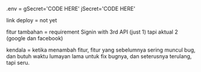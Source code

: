 .env =
gSecret='CODE HERE'
jSecret='CODE HERE'

link deploy =
not yet

fitur tambahan = 
requirement Signin with 3rd API (just 1) tapi aktual 2 (google dan facebook)

kendala = 
ketika menambah fitur, fitur yang sebelumnya sering muncul bug, dan butuh waktu lumayan lama untuk fix bugnya, dan seterusnya terulang, tapi seru.
